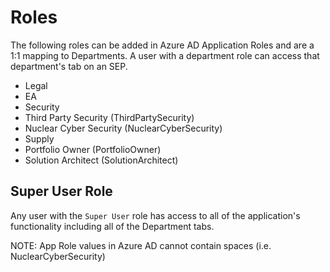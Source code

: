 # Roles

The following roles can be added in Azure AD Application Roles and are a 1:1 mapping to Departments. A user with a department role can access that department's tab on an SEP.

* Legal
* EA
* Security
* Third Party Security (ThirdPartySecurity)
* Nuclear Cyber Security (NuclearCyberSecurity)
* Supply
* Portfolio Owner (PortfolioOwner)
* Solution Architect (SolutionArchitect)

## Super User Role
Any user with the `Super User` role has access to all of the application's functionality including all of the Department tabs.

NOTE: App Role values in Azure AD cannot contain spaces (i.e. NuclearCyberSecurity)